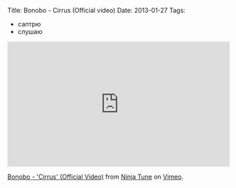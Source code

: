 Title: Bonobo - Cirrus (Official video)
Date: 2013-01-27
Tags: 
  - саптрю
  - слушаю

<div class="text"><iframe src="http://player.vimeo.com/video/58115286?badge=0" width="500" height="281" frameborder="0" webkitallowfullscreen="webkitallowfullscreen" mozallowfullscreen="mozallowfullscreen" allowfullscreen="allowfullscreen"></iframe> <p><a href="http://vimeo.com/58115286">Bonobo - 'Cirrus' (Official Video)</a> from <a href="http://vimeo.com/ninjatune">Ninja Tune</a> on <a href="http://vimeo.com">Vimeo</a>.</p></div>